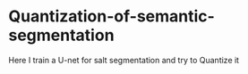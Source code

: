 # Quantization-of-semantic-segmentation
Here I train a U-net for salt segmentation and try to Quantize it 
